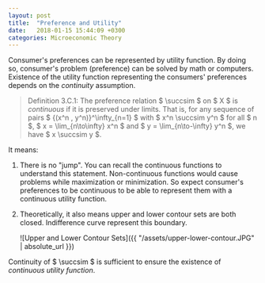 ```yaml
---
layout: post
title:  "Preference and Utility"
date:   2018-01-15 15:44:09 +0300
categories: Microeconomic Theory
---
```


Consumer's preferences can be represented by utility function. By doing so, consumer's problem (preference) can be solved by math or computers. Existence of the utility function representing the consumers' preferences depends on the *continuity* assumption. 

> Definition 3.C.1: The preference relation $ \succsim $ on $ X $ is *continuous* if it is preserved under limits. That is, for any sequence of pairs $ \{(x^n , y^n)\}^\infty_{n=1}  $  with $ x^n \succsim y^n $ for all $ n $, $ x = \lim_{n\to\infty} x^n $ and $ y = \lim_{n\to-\infty} y^n $, we have $ x \succsim y $.

It means:  

1. There is no "jump". You can recall the continuous functions to understand this statement. Non-continuous functions would cause problems while maximization or minimization. So expect consumer's preferences to be continuous to be able to represent them with a continuous utility function.

2. Theoretically, it also means upper and lower contour sets are both closed. Indifference curve represent this boundary.

    ![Upper and Lower Contour Sets]({{ "/assets/upper-lower-contour.JPG" | absolute_url }})

Continuity of $ \succsim $ is sufficient to ensure the existence of *continuous utility function*. 

